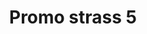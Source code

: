 ---
title: Promo strass 5
date: 
draft: false

# descripcion
description : Encontrá todas las promos de navidad en nuestra tienda de IG. Pedidos por  whatsapp, mail o dm.

materials: 

color: 

dimensions: 

code: 99-99-0700

type: "Promos"

categories: []

price: $580,00

# Images
# first image will be shown in the product page
images:
  # - image: "images/path_to_image"
  # La ubicacion de las imagenes es imagenes/Promos/Promos.Promo/99-99-0700-promo-strass-5
  - image: "./images/promos/promo/99-99-0700(1).jpg"
  - image: "./images/promos/promo/99-99-0700.jpg"
---